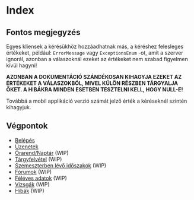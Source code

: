 # Index

## Fontos megjegyzés

Egyes kliensek a kérésükhöz hozzáadhatnak más, a kéréshez felesleges értékeket, például: `ErrorMessage` vagy `ExceptionsEnum` -ot, amit a szerver ignorál, azonban a válaszoknál ezeket az értékeket nem szabad figyelmen kívül hagyni!

**AZONBAN A DOKUMENTÁCIÓ SZÁNDÉKOSAN KIHAGYJA EZEKET AZ ÉRTÉKEKET A VÁLASZOKBÓL, MIVEL KÜLÖN RÉSZBEN TÁRGYALJA ŐKET. A HIBÁKRA MINDEN ESETBEN TESZTELNI KELL, HOGY NULL-E!**

Továbbá a mobil applikáció verzió számát jelző érték a kéréseknél szintén kihagyjuk.

## Végpontok

 - [Belépés](./login.md)
 - [Üzenetek](./messages.md)
 - [Órarend/Naptár](./calendar.md) (WIP)
 - [Tárgyfelvétel](./courses.md) (WIP)
 - [Szemeszterben lévő időszakok](./sessions.md) (WIP)
 - [Fórumok](./spaces.md) (WIP)
 - [Féléves adatok](./data.md) (WIP)
 - [Vizsgák](./exams.md) (WIP)
 - [Hibák](./errors.md) (WIP)
